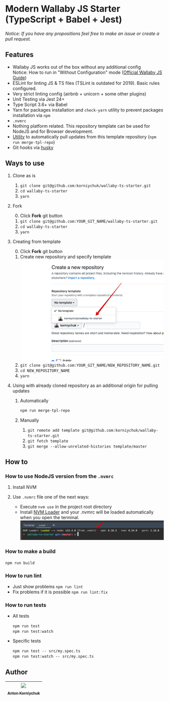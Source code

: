 # Modern Wallaby JS Starter (TypeScript + Babel + Jest)

*Notice: If you have any propositions feel free to make an issue or create a pull request.*

## Features

* Wallaby JS works out of the box without any additional config  
  Notice: How to run in "Without Configuration" mode ([Official Wallaby JS Guide](https://wallabyjs.com/docs/intro/config.html#automatic-configuration))
* ESLint for linting JS & TS files (TSLint is outdated for 2019). Basic rules configured.
* Very strict linting config (airbnb + unicorn + some other plugins)
* Unit Testing via Jest 24+
* Type Script 3.6+ via Babel
* Yarn for packages installation and `check-yarn` utility to prevent packages installation via `npm`
* `.nvmrc`
* Nothing platform related. This repository template can be used for NodeJS and for Browser development.
* [Utility](/blob/master/tools/merge-with-repository-template.sh) to automatically pull updates from this template repository (`npm run merge-tpl-repo`)
* Git hooks via [husky](https://www.npmjs.com/package/husky)

## Ways to use

1. Clone as is

    1. `git clone git@github.com:korniychuk/wallaby-ts-starter.git`
    2. `cd wallaby-ts-starter`
    3. `yarn`
2. Fork

    0. Click **Fork** git button
    1. `git clone git@github.com:YOUR_GIT_NAME/wallaby-ts-starter.git`
    2. `cd wallaby-ts-starter`
    3. `yarn`
3. Creating from template

    0. Click **Fork** git button
    1. Create new repository and specify template ![template](./resources/readme.git-create-from-template.png)
    1. `git clone git@github.com:YOUR_GIT_NAME/NEW_REPOSITORY_NAME.git`
    2. `cd NEW_REPOSITORY_NAME`
    3. `yarn`
4. Using with already cloned repository as an additional origin for pulling updates

    1. Automatically
    
       ```bash
       npm run merge-tpl-repo
       ```
    
    2. Manually

        1. `git remote add template git@github.com:korniychuk/wallaby-ts-starter.git`
        2. `git fetch template`
        3. `git merge --allow-unrelated-histories template/master`

## How to

### How to use NodeJS version from the `.nvmrc`

1. Install NVM
2. Use `.nvmrc` file one of the next ways:

    * Execute `nvm use` in the project root directory
    * Install [NVM Loader](https://github.com/korniychuk/ankor-shell) and your .nvmrc will be loaded automatically when you open the terminal.
      ![NVM Loader demo](./resources/readme.nvm-loader.png)

### How to make a build

`npm run build`

### How to run lint

* Just show problems `npm run lint`
* Fix problems if it is possible `npm run lint:fix`

### How to run tests

* All tests

  `npm run test`  
  `npm run test:watch`
* Specific tests

  `npm run test -- src/my.spec.ts`  
  `npm run test:watch -- src/my.spec.ts`

## Author

| [<img src="https://www.korniychuk.pro/avatar.jpg" width="100px;"/><br /><sub>Anton Korniychuk</sub>](https://korniychuk.pro) |
| :---: |
